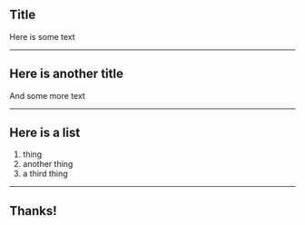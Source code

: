 ## Title
Here is some text

---

## Here is another title
And some more text

---

## Here is a list

1. thing
2. another thing
3. a third thing

---

## Thanks!



